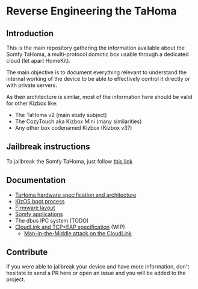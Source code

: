 # Reverse Engineering the TaHoma

## Introduction

This is the main repository gathering the information available about the Somfy TaHoma, a multi-protocol domotic box usable through a dedicated cloud (let apart HomeKit).

The main objective is to document everything relevant to understand the internal working of the device to be able to effectively control it directly or with private servers.

As their architecture is similar, most of the information here should be valid for other Kizbox like:

* The TaHoma v2 (main study subject)
* The CozyTouch aka Kizbox Mini (many similarities)
* Any other box codenamed Kizbox (Kizbox v3?)

## Jailbreak instructions

To jailbreak the Somfy TaHoma, just follow [this link](./doc/Jailbreak.md)

## Documentation

* [TaHoma hardware specification and architecture](./doc/TaHomaHW.md)
* [KizOS boot process](./doc/KizOSBootProcess.md)
* [Firmware layout](./doc/FWLayout.md)
* [Somfy applications](./doc/SomfyApps.md)
* The dbus IPC system (TODO)
* [CloudLink and TCP+EAP specification](./doc/CloudLink.md) (WIP)
  * [Man-in-the-Middle attack on the CloudLink](./doc/SSLMitm.md)

## Contribute

If you were able to jailbreak your device and have more information, don't hesitate to send a PR here or open an issue and you will be added to the project.